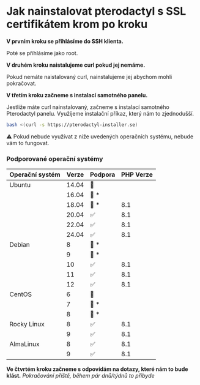 # Jak nainstalovat pterodactyl s SSL certifikátem krom po kroku


**V prvním kroku se přihlásíme do SSH klienta.**

Poté se příhlásíme jako root.


**V druhém kroku naistalujeme curl pokud jej nemáme.**

Pokud nemáte naistalovaný curl, nainstalujeme jej abychom mohli pokračovat.


**V třetím kroku začneme s instalací samotného panelu.**

Jestliže máte curl nainstalovaný, začneme s instalací samotného Pterodactyl panelu. Využíjeme instalační příkaz, který nám to zjednodušší.
```bash
bash <(curl -s https://pterodactyl-installer.se)
```

:warning: Pokud nebude využívat z níže uvedených operačních systému, nebude vám to fungovat.

### Podporované operační systémy

| Operační systém  | Verze   | Podpora            | PHP Verze   |
| ---------------- | ------- | ------------------ | ----------- |
| Ubuntu           | 14.04   | :red_circle:       |             |
|                  | 16.04   | :red_circle: \*    |             |
|                  | 18.04   | :red_circle: \*    | 8.1         |
|                  | 20.04   | :white_check_mark: | 8.1         |
|                  | 22.04   | :white_check_mark: | 8.1         |
|                  | 24.04   | :white_check_mark: | 8.1         |
| Debian           | 8       | :red_circle: \*    |             |
|                  | 9       | :red_circle: \*    |             |
|                  | 10      | :white_check_mark: | 8.1         |
|                  | 11      | :white_check_mark: | 8.1         |
|                  | 12      | :white_check_mark: | 8.1         |
| CentOS           | 6       | :red_circle:       |             |
|                  | 7       | :red_circle: \*    |             |
|                  | 8       | :red_circle: \*    |             |
| Rocky Linux      | 8       | :white_check_mark: | 8.1         |
|                  | 9       | :white_check_mark: | 8.1         |
| AlmaLinux        | 8       | :white_check_mark: | 8.1         |
|                  | 9       | :white_check_mark: | 8.1         |


**Ve čtvrtém kroku začneme s odpovídám na dotazy, které nám to bude klást.**
*Pokračování příště, během pár dnů/týdnů to přibyde*
